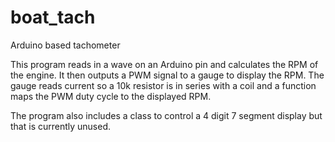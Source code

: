 # boat_tach
Arduino based tachometer

This program reads in a wave on an Arduino pin and calculates the RPM of the engine. It then outputs a PWM signal to a gauge to display the RPM. The gauge reads current so a 10k resistor is in series with a coil and a function maps the PWM duty cycle to the displayed RPM. 

The program also includes a class to control a 4 digit 7 segment display but that is currently unused.
